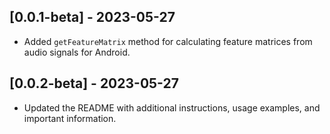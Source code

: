 ## [0.0.1-beta] - 2023-05-27

- Added `getFeatureMatrix` method for calculating feature matrices from audio signals for Android.

## [0.0.2-beta] - 2023-05-27

- Updated the README with additional instructions, usage examples, and important information.

